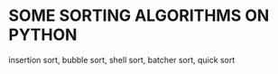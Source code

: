 # SOME SORTING ALGORITHMS ON PYTHON
insertion sort, bubble sort, shell sort, batcher sort, quick sort
